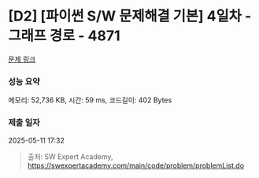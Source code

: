 # [D2] [파이썬 S/W 문제해결 기본] 4일차 - 그래프 경로 - 4871 

[문제 링크](https://swexpertacademy.com/main/code/problem/problemDetail.do?contestProbId=AWTQaUvqQdUDFAVT) 

### 성능 요약

메모리: 52,736 KB, 시간: 59 ms, 코드길이: 402 Bytes

### 제출 일자

2025-05-11 17:32



> 출처: SW Expert Academy, https://swexpertacademy.com/main/code/problem/problemList.do